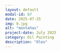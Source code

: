 ```yaml
---
layout: default
modal-id: 67
date: 2025-07-25
img: 8.jpg
alt: "montañas"
project-date: July 2025
category: Oil Painting
description: "Oleo"
---
```

